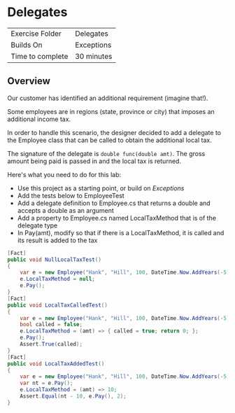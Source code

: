 ﻿# Delegates

| | |
| --------- | --------------------------- |
| Exercise Folder | Delegates |
| Builds On | Exceptions |
| Time to complete | 30 minutes


## Overview
Our customer has identified an additional requirement (imagine that!).

Some employees are in regions (state, province or city) that imposes an additional income tax.

In order to handle this scenario, the designer decided to add a delegate to the Employee class that can be called to obtain the additional local tax.

The signature of the delegate is `double func(double amt)`.  The gross amount being paid is passed in and the local tax is returned.

Here's what you need to do for this lab:
- Use this project as a starting point, or build on *Exceptions*
- Add the tests below to EmployeeTest
- Add a delegate definition to Employee.cs that returns a double and accepts a double as an argument
- Add a property to Employee.cs named LocalTaxMethod that is of the delegate type
- In Pay(amt), modify so that if there is a LocalTaxMethod, it is called and its result is added to the tax
```c#
[Fact]
public void NullLocalTaxTest()
{
    var e = new Employee("Hank", "Hill", 100, DateTime.Now.AddYears(-5).AddDays(-10));
    e.LocalTaxMethod = null;
    e.Pay();
}
[Fact]
public void LocalTaxCalledTest()
{
    var e = new Employee("Hank", "Hill", 100, DateTime.Now.AddYears(-5).AddDays(-10));
    bool called = false;
    e.LocalTaxMethod = (amt) => { called = true; return 0; };
    e.Pay();
    Assert.True(called);
}
[Fact]
public void LocalTaxAddedTest()
{
    var e = new Employee("Hank", "Hill", 100, DateTime.Now.AddYears(-5).AddDays(-10));
    var nt = e.Pay();
    e.LocalTaxMethod = (amt) => 10;
    Assert.Equal(nt - 10, e.Pay(), 2);
}
```





